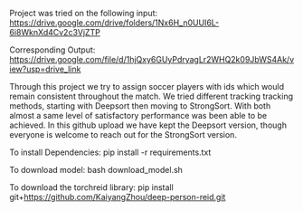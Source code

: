Project was tried on the following input:
https://drive.google.com/drive/folders/1Nx6H_n0UUI6L-6i8WknXd4Cv2c3VjZTP

Corresponding Output:
https://drive.google.com/file/d/1hjQxy6GUyPdryagLr2WHQ2k09JbWS4Ak/view?usp=drive_link

Through this project we try to assign soccer players with ids which would remain consistent throughout the match. We tried different tracking tracking methods, starting with Deepsort then moving to StrongSort. With both almost a same level of satisfactory performance was been able to be achieved. In this github upload we have kept the Deepsort version, though everyone is welcome to reach out for the StrongSort version.

To install Dependencies:
pip install -r requirements.txt

To download model:
bash download_model.sh

To download the torchreid library:
pip install git+https://github.com/KaiyangZhou/deep-person-reid.git 


